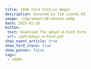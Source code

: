 ```yaml
---
title: 1940 Ford Station Wagon
description: Donated by Tim Csandi-RI
image: /img/adopt/40-woodie.webp
date: 2025-02-26
button: 
 text: Download The Adopt-A-Ford Form
 url: /pdf/Adopt-A-Ford.pdf
show_event_article: true
show_ford_store: true
show_patner: false
tags: 
 - 1940s
---
```


